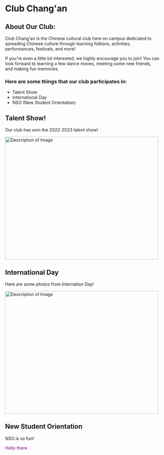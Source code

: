 # Club Chang'an
<!DOCTYPE html>
<html>
<body>
  
<h2>About Our Club:</h2>

<p>Club Chang'an is the Chinese cultural club here on campus dedicated to spreading Chinese culture through learning folklore, activities, performances, festivals, and more!<p>If you're even a little bit interested, we highly encourage you to join! You can look forward to learning a few dance moves, meeting some new friends, and making fun memories.
</p></p>

<h3>Here are some things that our club participates in:</h3>
    <ul>
        <li>Talent Show</li>
        <li>International Day</li>
        <li>NSO (New Student Orientation)</li>
    </ul>
  
<h2>Talent Show!</h2>
    <p>
        Our club has won the 2022-2023 talent show!
    </p>
    <img src="" alt="Description of Image" width="500" height="400">

<h2>International Day</h2>
    <p>
Here are some photos from Internation Day!    
    </p>
    <img src="" alt="Description of Image" width="500" height="400">

<h2>New Student Orientation</h2>
    <p>
        NSO is so fun!
    </p>

<p style="color:purple;">Hello there </p>
</body>
</html>
